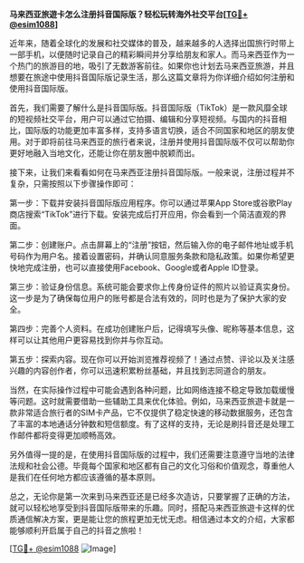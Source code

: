 **马来西亚旅遊卡怎么注册抖音国际版？轻松玩转海外社交平台[[TG💪+ @esim1088](https://t.me/s/esim1088)]**

近年来，随着全球化的发展和社交媒体的普及，越来越多的人选择出国旅行时带上一部手机，以便随时记录自己的精彩瞬间并分享给朋友和家人。而马来西亚作为一个热门的旅游目的地，吸引了无数游客前往。如果你也计划去马来西亚旅游，并且想要在旅途中使用抖音国际版记录生活，那么这篇文章将为你详细介绍如何注册和使用抖音国际版。

首先，我们需要了解什么是抖音国际版。抖音国际版（TikTok）是一款风靡全球的短视频社交平台，用户可以通过它拍摄、编辑和分享短视频。与国内的抖音相比，国际版的功能更加丰富多样，支持多语言切换，适合不同国家和地区的朋友使用。对于即将前往马来西亚的旅行者来说，注册并使用抖音国际版不仅可以帮助你更好地融入当地文化，还能让你在朋友圈中脱颖而出。

接下来，让我们来看看如何在马来西亚注册抖音国际版。一般来说，注册过程并不复杂，只需按照以下步骤操作即可：

第一步：下载并安装抖音国际版应用程序。你可以通过苹果App Store或谷歌Play商店搜索“TikTok”进行下载。安装完成后打开应用，你会看到一个简洁直观的界面。

第二步：创建账户。点击屏幕上的“注册”按钮，然后输入你的电子邮件地址或手机号码作为用户名。接着设置密码，并确认同意服务条款和隐私政策。如果你希望更快地完成注册，也可以直接使用Facebook、Google或者Apple ID登录。

第三步：验证身份信息。系统可能会要求你上传身份证件的照片以验证真实身份。这一步是为了确保每位用户的账号都是合法有效的，同时也是为了保护大家的安全。

第四步：完善个人资料。在成功创建账户后，记得填写头像、昵称等基本信息，这样可以让其他用户更容易找到你并与你互动。

第五步：探索内容。现在你可以开始浏览推荐视频了！通过点赞、评论以及关注感兴趣的内容创作者，你可以迅速积累粉丝基础，并且找到志同道合的朋友。

当然，在实际操作过程中可能会遇到各种问题，比如网络连接不稳定导致加载缓慢等问题。这时就需要借助一些辅助工具来优化体验。例如，马来西亚旅遊卡就是一款非常适合旅行者的SIM卡产品，它不仅提供了稳定快速的移动数据服务，还包含了丰富的本地通话分钟数和短信额度。有了这样的支持，无论是刷抖音还是处理工作邮件都将变得更加顺畅高效。

另外值得一提的是，在使用抖音国际版的过程中，我们还需要注意遵守当地的法律法规和社会公德。毕竟每个国家和地区都有自己的文化习俗和价值观念，尊重他人是我们在任何地方都应该遵循的基本原则。

总之，无论你是第一次来到马来西亚还是已经多次造访，只要掌握了正确的方法，就可以轻松地享受到抖音国际版带来的乐趣。同时，搭配马来西亚旅遊卡这样的优质通信解决方案，更是能让您的旅程更加无忧无虑。相信通过本文的介绍，大家都能够顺利开启属于自己的抖音之旅啦！

[[TG💪+ @esim1088](https://t.me/s/esim1088) ![Image](https://i.postimg.cc/4NQfJmqS/Snipaste-2025-05-13-00-14-12.png)]